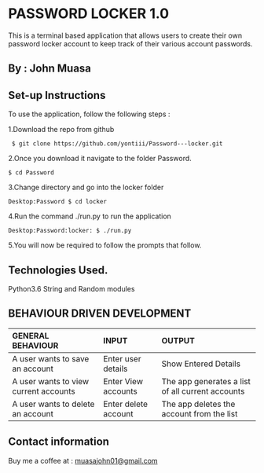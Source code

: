# PASSWORD LOCKER 1.0
This is a terminal based application that allows users to create their own password locker account to keep track of their various account passwords.

## By : John Muasa

## Set-up Instructions
To use the application, follow the following steps :

1.Download the repo from github

` $ git clone https://github.com/yontiii/Password---locker.git`

2.Once you download it navigate to the folder Password.

` $ cd Password `

3.Change directory and go into the locker folder

` Desktop:Password $ cd locker `

4.Run the command ./run.py to run the application

`Desktop:Password:locker: $ ./run.py`

5.You will now be required to follow the prompts that follow.

## Technologies Used.
Python3.6
String and Random modules

## BEHAVIOUR DRIVEN DEVELOPMENT
| GENERAL BEHAVIOUR | INPUT | OUTPUT|
|:------------------|:--------|:-----------|
|A user wants to save an account|Enter user details|Show Entered Details|
|A user wants to view current accounts|Enter View accounts|The app generates a list of all current accounts|
|A user wants to delete an account|Enter delete account|The app deletes the account from the list|

## Contact information
Buy me a coffee at : muasajohn01@gmail.com
